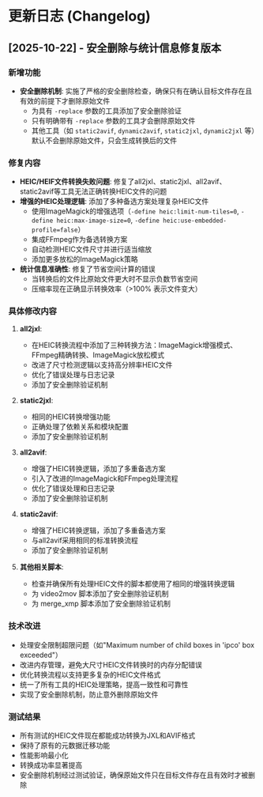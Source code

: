 # 更新日志 (Changelog)

## [2025-10-22] - 安全删除与统计信息修复版本

### 新增功能
- **安全删除机制**: 实施了严格的安全删除检查，确保只有在确认目标文件存在且有效的前提下才删除原始文件
  - 为具有 `-replace` 参数的工具添加了安全删除验证
  - 只有明确带有 `-replace` 参数的工具才会删除原始文件
  - 其他工具（如 `static2avif`, `dynamic2avif`, `static2jxl`, `dynamic2jxl` 等）默认不会删除原始文件，只会生成转换后的文件

### 修复内容
- **HEIC/HEIF文件转换失败问题**: 修复了all2jxl、static2jxl、all2avif、static2avif等工具无法正确转换HEIC文件的问题
- **增强的HEIC处理逻辑**: 添加了多种备选方案处理复杂HEIC文件
  - 使用ImageMagick的增强选项（`-define heic:limit-num-tiles=0`, `-define heic:max-image-size=0`, `-define heic:use-embedded-profile=false`）
  - 集成FFmpeg作为备选转换方案
  - 自动检测HEIC文件尺寸并进行适当缩放
  - 添加更多放松的ImageMagick策略
- **统计信息准确性**: 修复了节省空间计算的错误
  - 当转换后的文件比原始文件更大时不显示负数节省空间
  - 压缩率现在正确显示转换效率（>100% 表示文件变大）

### 具体修改内容
1. **all2jxl**: 
   - 在HEIC转换流程中添加了三种转换方法：ImageMagick增强模式、FFmpeg精确转换、ImageMagick放松模式
   - 改进了尺寸检测逻辑以支持高分辨率HEIC文件
   - 优化了错误处理与日志记录
   - 添加了安全删除验证机制

2. **static2jxl**: 
   - 相同的HEIC转换增强功能
   - 正确处理了依赖关系和模块配置
   - 添加了安全删除验证机制

3. **all2avif**: 
   - 增强了HEIC转换逻辑，添加了多重备选方案
   - 引入了改进的ImageMagick和FFmpeg处理流程
   - 优化了错误处理和日志记录
   - 添加了安全删除验证机制

4. **static2avif**: 
   - 增强了HEIC转换逻辑，添加了多重备选方案
   - 与all2avif采用相同的标准转换流程
   - 添加了安全删除验证机制

5. **其他相关脚本**:
   - 检查并确保所有处理HEIC文件的脚本都使用了相同的增强转换逻辑
   - 为 video2mov 脚本添加了安全删除验证机制
   - 为 merge_xmp 脚本添加了安全删除验证机制

### 技术改进
- 处理安全限制超限问题（如"Maximum number of child boxes in 'ipco' box exceeded"）
- 改进内存管理，避免大尺寸HEIC文件转换时的内存分配错误
- 优化转换流程以支持更多复杂的HEIC文件格式
- 统一了所有工具的HEIC处理策略，提高一致性和可靠性
- 实现了安全删除机制，防止意外删除原始文件

### 测试结果
- 所有测试的HEIC文件现在都能成功转换为JXL和AVIF格式
- 保持了原有的元数据迁移功能
- 性能影响最小化
- 转换成功率显著提高
- 安全删除机制经过测试验证，确保原始文件只在目标文件存在且有效时才被删除